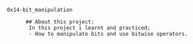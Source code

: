 





     0x14-bit_manipulation
           
           ## About this project:
            In this project i learnt and practiced;
            - How to manipulate bits and use bitwise operators.
